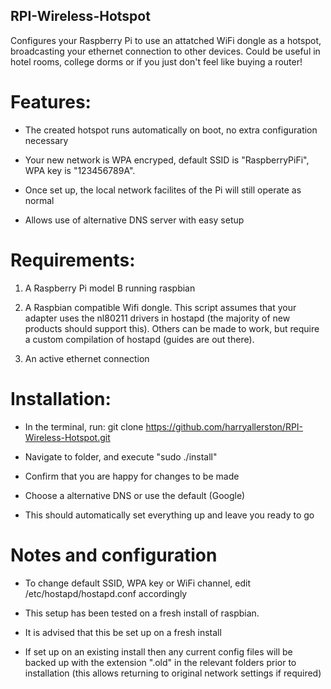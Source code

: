 RPI-Wireless-Hotspot
--------------------

Configures your Raspberry Pi to use an attatched WiFi dongle as a hotspot,
broadcasting your ethernet connection to other devices. Could be useful in hotel rooms, college dorms
or if you just don't feel like buying a router!


Features:
=========

* The created hotspot runs automatically on boot, no extra configuration necessary

* Your new network is WPA encryped, default SSID is "RaspberryPiFi", WPA key
  is "123456789A".

* Once set up, the local network facilites of the Pi will still operate as 
  normal

* Allows use of alternative DNS server with easy setup

Requirements:
=============

1. A Raspberry Pi model B running raspbian

2. A Raspbian compatible Wifi dongle. This script assumes that your adapter uses the nl80211 drivers in hostapd (the majority of new products should support this). Others can be made to work, but require a custom compilation of hostapd (guides are out there).

3. An active ethernet connection


Installation:
=============

* In the terminal, run:
    git clone https://github.com/harryallerston/RPI-Wireless-Hotspot.git

* Navigate to folder, and execute "sudo ./install"

* Confirm that you are happy for changes to be made

* Choose a alternative DNS or use the default (Google)

* This should automatically set everything up and leave you ready to go


Notes and configuration
=======================

* To change default SSID, WPA key or WiFi channel, edit /etc/hostapd/hostapd.conf accordingly

* This setup has been tested on a fresh install of raspbian.

* It is advised that this be set up on a fresh install

* If set up on an existing install then any current config files will be backed up with the extension ".old" in the       relevant folders prior to installation (this allows returning to original network settings if required)

